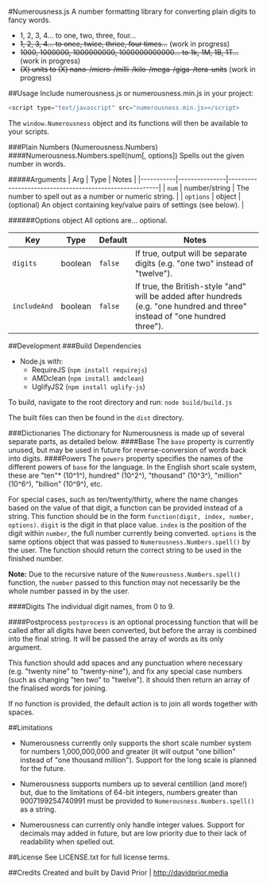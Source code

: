 #Numerousness.js
A number formatting library for converting plain digits to fancy words.

- 1, 2, 3, 4... to one, two, three, four...
- ~~1, 2, 3, 4... to once, twice, thrice, four times...~~ (work in progress)
- ~~1000, 1000000, 1000000000, 1000000000000... to 1k, 1M, 1B, 1T...~~ (work in progress)
- ~~(X) units to (X) nano-/micro-/milli-/kilo-/mega-/giga-/tera-units~~ (work in progress)


##Usage
Include numerousness.js or numerousness.min.js in your project:

```JavaScript
<script type="text/javascript" src="numerousness.min.js></script>
```

The `window.Numerousness` object and its functions will then be available to your scripts.

###Plain Numbers (Numerousness.Numbers)
####Numerousness.Numbers.spell(num[, options])
Spells out the given number in words.

#####Arguments
| Arg       | Type          | Notes                                                  |
|-----------|---------------|--------------------------------------------------------|
| `num`     | number/string | The number to spell out as a number or numeric string. |
| `options` | object        | (optional) An object containing key/value pairs of settings (see below).      |

######Options object
All options are... optional.

| Key          | Type    | Default | Notes                                                               |
|--------------|---------|---------|---------------------------------------------------------------------|
| `digits`     | boolean | `false` | If true, output will be separate digits (e.g. "one two" instead of "twelve"). |
| `includeAnd` | boolean | `false` | If true, the British-style "and" will be added after hundreds (e.g. "one hundred and three" instead of "one hundred three"). |


##Development
###Build Dependencies
- Node.js with:
  - RequireJS (`npm install requirejs`)
  - AMDclean (`npm install amdclean`)
  - UglifyJS2 (`npm install uglify-js`)

To build, navigate to the root directory and run:
```node build/build.js```

The built files can then be found in the `dist` directory.

###Dictionaries
The dictionary for Numerousness is made up of several separate parts, as detailed below.
####Base
The `base` property is currently unused, but may be used in future for reverse-conversion of words back into digits.
####Powers
The `powers` property specifies the names of the different powers of `base` for the language. In the English short scale system, these are "ten"* (10^1^), hundred" (10^2^), "thousand" (10^3^), "million" (10^6^), "billion" (10^9^), etc.

For special cases, such as ten/twenty/thirty, where the name changes based on the value of that digit, a function can be provided instead of a string. This function should be in the form `function(digit, index, number, options)`. `digit` is the digit in that place value. `index` is the position of the digit within `number`, the full number currently being converted. `options` is the same options object that was passed to `Numerousness.Numbers.spell()` by the user. The function should return the correct string to be used in the finished number.

**Note:** Due to the recursive nature of the `Numerousness.Numbers.spell()` function, the `number` passed to this function may not necessarily be the whole number passed in by the user.

####Digits
The individual digit names, from 0 to 9.

####Postprocess
`postprocess` is an optional processing function that will be called after all digits have been converted, but before the array is combined into the final string. It will be passed the array of words as its only argument.

This function should add spaces and any punctuation where necessary (e.g. "twenty nine" to "twenty-nine"), and fix any special case numbers (such as changing "ten two" to "twelve"). it should then return an array of the finalised words for joining.

If no function is provided, the default action is to join all words together with spaces.

##Limitations
- Numerousness currently only supports the short scale number system for numbers 1,000,000,000 and greater (it will output "one billion" instead of "one thousand million"). Support for the long scale is planned for the future.

- Numerousness supports numbers up to several centillion (and more!) but, due to the limitations of 64-bit integers, numbers greater than 9007199254740991 must be provided to `Numerousness.Numbers.spell()` as a string.

- Numerousness can currently only handle integer values. Support for decimals may added in future, but are low priority due to their lack of readability when spelled out.

##License
See LICENSE.txt for full license terms.

##Credits
Created and built by David Prior | http://davidprior.media